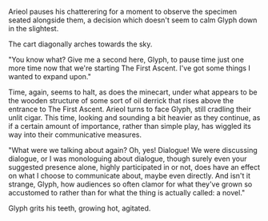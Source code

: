 Arieol pauses his chatterering for a moment to observe the specimen seated alongside them, a decision which doesn't seem to calm Glyph down in the slightest.

The cart diagonally arches towards the sky.

"You know what? Give me a second here, Glyph, to pause time just one more time now that we're starting The First Ascent. I've got some things I wanted to expand upon."

Time, again, seems to halt, as does the minecart, under what appears to be the wooden structure of some sort of oil derrick that rises above the entrance to The First Ascent. Arieol turns to face Glyph, still cradling their unlit cigar. This time, looking and sounding a bit heavier as they continue, as if a certain amount of importance, rather than simple play, has wiggled its way into their communicative measures.

"What were we talking about again? Oh, yes! Dialogue! We were discussing dialogue, or I was monologuing about dialogue, though surely even your suggested presence alone, highly participated in or not, does have an effect on what I choose to communicate about, maybe even directly. And isn't it strange, Glyph, how audiences so often clamor for what they've grown so accustomed to rather than for what the thing is actually called: a novel."

Glyph grits his teeth, growing hot, agitated.